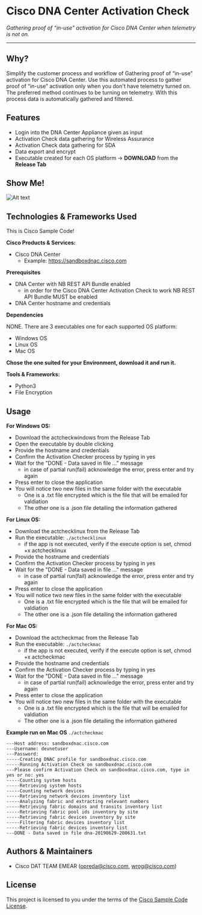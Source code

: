 # Cisco DNA Center Activation Check

*Gathering proof of “in-use” activation for Cisco DNA Center when telemetry is not on.*

---

## Why?
Simplify the customer process and workflow of Gathering proof of “in-use” activation for Cisco DNA Center.
Use this automated process to gather proof of “in-use” activation only when you don't have telemetry turned on.
The preferred method continues to be turning on telemetry.
With this process data is automatically gathered and filtered.


## Features

- Login into the DNA Center Appliance given as input
- Activation Check data gathering for Wireless Assurance
- Activation Check data gathering for SDA
- Data export and encrypt
- Executable created for each OS platform -> **DOWNLOAD** from the **Release Tab**


## Show Me!
![Alt text](/../master/screenshot.png?raw=true "Mac OS Example")


## Technologies & Frameworks Used

This is Cisco Sample Code!

**Cisco Products & Services:**

- Cisco DNA Center
  - Example: https://sandboxdnac.cisco.com

**Prerequisites**

- DNA Center with NB REST API Bundle enabled
  - in order for the Cisco DNA Center Activation Check to work NB REST API Bundle MUST be enabled
- DNA Center hostname and credentials

**Dependencies**

NONE. There are 3 executables one for each supported OS platform:
- Windows OS
- Linux OS
- Mac OS

**Chose the one suited for your Environment, download it and run it.**

**Tools & Frameworks:**

- Python3
- File Encryption


## Usage

**For Windows OS:**
- Download the actcheckwindows from the Release Tab
- Open the executable by double clicking
- Provide the hostname and credentials
- Confirm the Activation Checker process by typing in yes
- Wait for the "DONE - Data saved in file ..." message
  - in case of partial run(fail) acknowledge the error, press enter and try again
- Press enter to close the application
- You will notice two new files in the same folder with the executable
  - One is a .txt file encrypted which is the file that will be emailed for valdiation
  - The other one is a .json file detailing the information gathered

**For Linux OS:**
- Download the actchecklinux from the Release Tab
- Run the executable: ```./actchecklinux```
  - if the app is not executed, verify if the execute option is set, chmod +x actchecklinux
- Provide the hostname and credentials
- Confirm the Activation Checker process by typing in yes
- Wait for the "DONE - Data saved in file ..." message
  - in case of partial run(fail) acknowledge the error, press enter and try again
- Press enter to close the application
- You will notice two new files in the same folder with the executable
  - One is a .txt file encrypted which is the file that will be emailed for valdiation
  - The other one is a .json file detailing the information gathered

**For Mac OS:**
- Download the actcheckmac from the Release Tab
- Run the executable: ```./actcheckmac```
  - if the app is not executed, verify if the execute option is set, chmod +x actcheckmac
- Provide the hostname and credentials
- Confirm the Activation Checker process by typing in yes
- Wait for the "DONE - Data saved in file ..." message
  - in case of partial run(fail) acknowledge the error, press enter and try again
- Press enter to close the application
- You will notice two new files in the same folder with the executable
  - One is a .txt file encrypted which is the file that will be emailed for valdiation
  - The other one is a .json file detailing the information gathered


**Example run on Mac OS**
```./actcheckmac```

```---Welcome - Please enter the following information:
---Host address: sandboxdnac.cisco.com
---Username: devnetuser
---Password:
-----Creating DNAC profile for sandboxdnac.cisco.com
-----Running Activation Check on sandboxdnac.cisco.com
---Please confirm Activation Check on sandboxdnac.cisco.com, type in yes or no: yes
-----Counting system hosts
-----Retrieving system hosts
-----Counting network devices
-----Retrieving network devices inventory list
-----Analyzing fabric and extracting relevant numbers
-----Retrieving fabric domains and transits inventory list
-----Retrieving fabric pool ids inventory by site
-----Retrieving fabric devices inventory by site
-----Filtering fabric devices inventory list
-----Retrieving fabric devices inventory list
---DONE - Data saved in file dna-20190629-200631.txt
```


## Authors & Maintainers

- Cisco DAT TEAM EMEAR (<opreda@cisco.com>, <wrog@cisco.com>)


## License

This project is licensed to you under the terms of the [Cisco Sample
Code License](./LICENSE).
